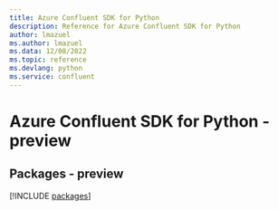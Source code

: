 ```yaml
---
title: Azure Confluent SDK for Python
description: Reference for Azure Confluent SDK for Python
author: lmazuel
ms.author: lmazuel
ms.data: 12/08/2022
ms.topic: reference
ms.devlang: python
ms.service: confluent
---
```

# Azure Confluent SDK for Python - preview
## Packages - preview
[!INCLUDE [packages](confluent-index.md)]